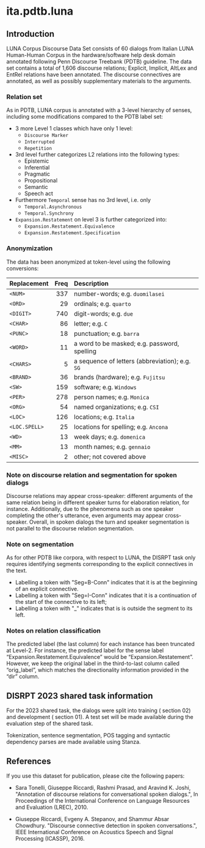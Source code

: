 # ita.pdtb.luna

## Introduction

LUNA Corpus Discourse Data Set consists of 60 dialogs from Italian LUNA Human-Human Corpus in the hardware/software help desk domain annotated following Penn Discourse Treebank (PDTB) guideline. The data set contains a total of 1,606 discourse relations; Explicit, Implicit, AltLex and EntRel relations have been annotated. The discourse connectives are annotated, as well as possibly supplementary materials to the arguments.

### Relation set

As in PDTB, LUNA corpus is annotated with a 3-level hierarchy of senses, including some modifications compared to the PDTB label set:
- 3 more Level 1 classes which have only 1 level:
    - `Discourse Marker`
    - `Interrupted`
    - `Repetition`
- 3rd level further categorizes L2 relations into the following types:
    - Epistemic
    - Inferential
    - Pragmatic
    - Propositional
    - Semantic
    - Speech act
- Furthermore `Temporal` sense has no 3rd level, i.e. only
    - `Temporal.Asynchronous`
    - `Temporal.Synchrony`
- `Expansion.Restatement` on level 3 is further categorized into:
    - `Expansion.Restatement.Equivalence`
    - `Expansion.Restatement.Specification`


### Anonymization

The data has been anonymized at token-level using the following conversions:

| Replacement   | Freq | Description                                     |
|:--------------|-----:|:------------------------------------------------|
| `<NUM>`       |  337 | number-words; e.g. `duomilasei`                 |
| `<ORD>`       |   29 | ordinals; e.g. `quarto`                         |
| `<DIGIT>`     |  740 | digit-words; e.g. `due`                         |
| `<CHAR>`      |   86 | letter; e.g. `C`                                |
| `<PUNC>`      |   18 | punctuation; e.g. `barra`                       |
| `<WORD>`      |   11 | a word to be masked; e.g. password, spelling    |
| `<CHARS>`     |    5 | a sequence of letters (abbreviation); e.g. `SG` |
| `<BRAND>`     |   36 | brands (hardware); e.g. `Fujitsu`               |
| `<SW>`        |  159 | software; e.g. `Windows`                        |
| `<PER>`       |  278 | person names; e.g. `Monica`                     |
| `<ORG>`       |   54 | named organizations; e.g. `CSI`                 |
| `<LOC>`       |  126 | locations; e.g. `Italia`                        |
| `<LOC.SPELL>` |   25 | locations for spelling; e.g. `Ancona`           |
| `<WD>`        |   13 | week days; e.g. `domenica`                      |
| `<MM>`        |   13 | month names; e.g. `gennaio`                     |
| `<MISC>`      |    2 | other; not covered above                        |


### Note on discourse relation and segmentation for spoken dialogs  

Discourse relations may appear cross-speaker: different arguments of the same relation being in different speaker turns for elaboration relation, for instance.
Additionally, due to the phenomena such as one speaker completing the other's utterance, even arguments may appear cross-speaker.
Overall, in spoken dialogs the turn and speaker segmentation is not parallel to the discourse relation segmentation.

### Note on segmentation

As for other PDTB like corpora, with respect to LUNA, the DISRPT task only requires identifying segments corresponding to the explicit connectives in the text.

  * Labelling a token with "Seg=B-Conn" indicates that it is at the beginning of an explicit connective.
  * Labelling a token with "Seg=I-Conn" indicates that it is a continuation of the start of the connective
   to its left;
  * Labelling a token with "_" indicates that is is outside the segment to its left.

### Notes on relation classification

The predicted label (the last column) for each instance has been truncated at Level-2. For instance, the predicted label for the sense label “Expansion.Restatement.Equivalence” would be “Expansion.Restatement”. However, we keep the original label in the third-to-last column called “orig_label”, which matches the directionality information provided in the “dir” column.

## DISRPT 2023 shared task information

For the 2023 shared task, the dialogs were split into training ( section 02) and development ( section 01).
A test set will be made available during the evaluation step of the shared task.

Tokenization, sentence segmentation, POS tagging and syntactic dependency parses are made available using Stanza.

## References

If you use this dataset for publication, please cite the following papers:

- Sara Tonelli, Giuseppe Riccardi, Rashmi Prasad, and Aravind K. Joshi,
  "Annotation of discourse relations for conversational spoken dialogs.",
  In Proceedings of the International Conference on Language Resources and Evaluation (LREC), 2010.

- Giuseppe Riccardi, Evgeny A. Stepanov, and Shammur Absar Chowdhury.
  "Discourse connective detection in spoken conversations.",
  IEEE International Conference on Acoustics Speech and Signal Processing (ICASSP), 2016.
